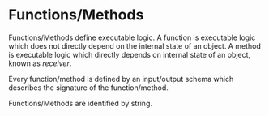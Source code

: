 # Functions/Methods

Functions/Methods define executable logic. A function is executable logic which does not directly
depend on the internal state of an object. A method is executable logic which directly depends
on internal state of an object, known as *receiver*.

Every function/method is defined by an input/output schema which describes the signature of the
function/method.

Functions/Methods are identified by string.

